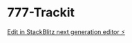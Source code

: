 # 777-Trackit

[Edit in StackBlitz next generation editor ⚡️](https://stackblitz.com/~/github.com/apanner/777-Trackit)